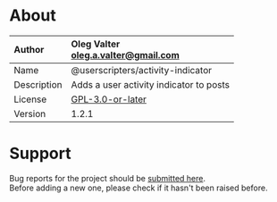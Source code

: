 
# About

| Author       | Oleg Valter<br>[oleg.a.valter@gmail.com](mailto:oleg.a.valter@gmail.com) |
| :----------- | :----------------------- |
| Name | @userscripters/activity-indicator |
| Description | Adds a user activity indicator to posts |
| License | [GPL-3.0-or-later](https://spdx.org/licenses/GPL-3.0-or-later) |
| Version | 1.2.1 |

# Support

Bug reports for the project should be [submitted here](https://github.com/userscripters/activity-indicator/issues).
<br>Before adding a new one, please check if it hasn't been raised before.
  